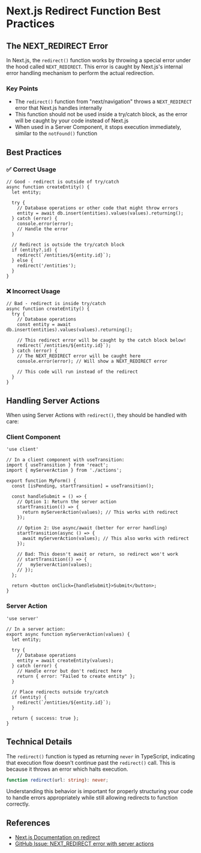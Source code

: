 # Next.js Redirect Function Best Practices

## The NEXT_REDIRECT Error

In Next.js, the `redirect()` function works by throwing a special error under the hood called `NEXT_REDIRECT`. This error is caught by Next.js's internal error handling mechanism to perform the actual redirection.

### Key Points

- The `redirect()` function from "next/navigation" throws a `NEXT_REDIRECT` error that Next.js handles internally
- This function should not be used inside a try/catch block, as the error will be caught by your code instead of Next.js
- When used in a Server Component, it stops execution immediately, similar to the `notFound()` function

## Best Practices

### ✅ Correct Usage

```tsx
// Good - redirect is outside of try/catch
async function createEntity() {
  let entity;
  
  try {
    // Database operations or other code that might throw errors
    entity = await db.insert(entities).values(values).returning();
  } catch (error) {
    console.error(error);
    // Handle the error
  }
  
  // Redirect is outside the try/catch block
  if (entity?.id) {
    redirect(`/entities/${entity.id}`);
  } else {
    redirect('/entities');
  }
}
```

### ❌ Incorrect Usage

```tsx
// Bad - redirect is inside try/catch
async function createEntity() {
  try {
    // Database operations
    const entity = await db.insert(entities).values(values).returning();
    
    // This redirect error will be caught by the catch block below!
    redirect(`/entities/${entity.id}`);
  } catch (error) {
    // The NEXT_REDIRECT error will be caught here
    console.error(error); // Will show a NEXT_REDIRECT error
    
    // This code will run instead of the redirect
  }
}
```

## Handling Server Actions

When using Server Actions with `redirect()`, they should be handled with care:

### Client Component

```tsx
'use client'

// In a client component with useTransition:
import { useTransition } from 'react';
import { myServerAction } from './actions';

export function MyForm() {
  const [isPending, startTransition] = useTransition();
  
  const handleSubmit = () => {
    // Option 1: Return the server action
    startTransition(() => {
      return myServerAction(values); // This works with redirect
    });
    
    // Option 2: Use async/await (better for error handling)
    startTransition(async () => {
      await myServerAction(values); // This also works with redirect
    });
    
    // Bad: This doesn't await or return, so redirect won't work
    // startTransition(() => {
    //   myServerAction(values);
    // });
  };
  
  return <button onClick={handleSubmit}>Submit</button>;
}
```

### Server Action

```tsx
'use server'

// In a server action:
export async function myServerAction(values) {
  let entity;
  
  try {
    // Database operations
    entity = await createEntity(values);
  } catch (error) {
    // Handle error but don't redirect here
    return { error: "Failed to create entity" };
  }
  
  // Place redirects outside try/catch
  if (entity) {
    redirect(`/entities/${entity.id}`);
  }
  
  return { success: true };
}
```

## Technical Details

The `redirect()` function is typed as returning `never` in TypeScript, indicating that execution flow doesn't continue past the `redirect()` call. This is because it throws an error which halts execution.

```typescript
function redirect(url: string): never;
```

Understanding this behavior is important for properly structuring your code to handle errors appropriately while still allowing redirects to function correctly.

## References

- [Next.js Documentation on redirect](https://nextjs.org/docs/app/api-reference/functions/redirect)
- [GitHub Issue: NEXT_REDIRECT error with server actions](https://github.com/vercel/next.js/issues/49298) 